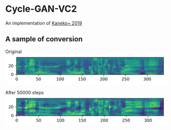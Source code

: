 # Cycle-GAN-VC2
An implementation of [Kaneko+ 2019](http://www.kecl.ntt.co.jp/people/kaneko.takuhiro/projects/cyclegan-vc2/index.html)

## A sample of conversion
Original
![orig](img/orig.png)

After 50000 steps
![s50000](img/step50000.png)

